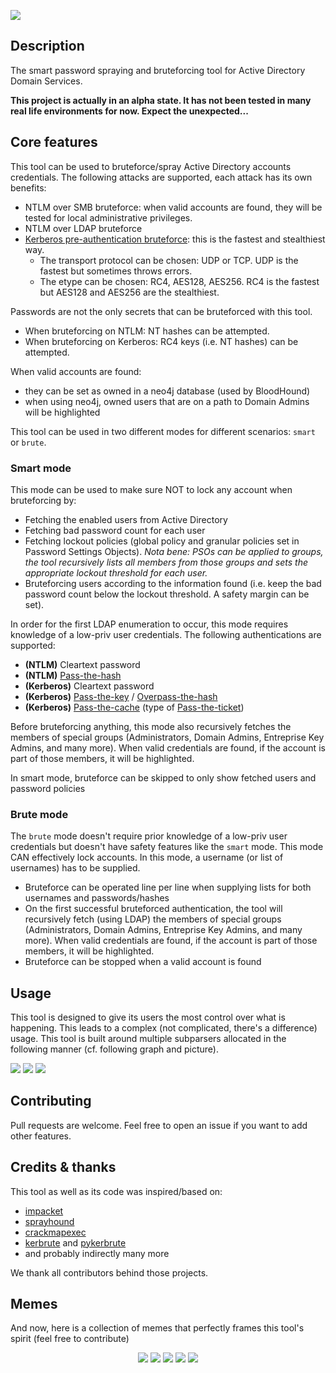 ![](./assets/smartbrute.png)

## Description

The smart password spraying and bruteforcing tool for Active Directory Domain Services.

**This project is actually in an alpha state. It has not been tested in many real life environments for now. Expect the unexpected...**

## Core features

This tool can be used to bruteforce/spray Active Directory accounts credentials. The following attacks are supported, each attack has its own benefits:
- NTLM over SMB bruteforce: when valid accounts are found, they will be tested for local administrative privileges.
- NTLM over LDAP bruteforce
- [Kerberos pre-authentication bruteforce](https://www.thehacker.recipes/active-directory-domain-services/movement/kerberos/pre-auth-bruteforce): this is the fastest and stealthiest way.
    + The transport protocol can be chosen: UDP or TCP. UDP is the fastest but sometimes throws errors.
    + The etype can be chosen: RC4, AES128, AES256. RC4 is the fastest but AES128 and AES256 are the stealthiest. 

Passwords are not the only secrets that can be bruteforced with this tool.
- When bruteforcing on NTLM: NT hashes can be attempted.
- When bruteforcing on Kerberos: RC4 keys (i.e. NT hashes) can be attempted.

When valid accounts are found:
- they can be set as owned in a neo4j database (used by BloodHound)
- when using neo4j, owned users that are on a path to Domain Admins will be highlighted

This tool can be used in two different modes for different scenarios: `smart` or `brute`.

### Smart mode

This mode can be used to make sure NOT to lock any account when bruteforcing by:
- Fetching the enabled users from Active Directory
- Fetching bad password count for each user
- Fetching lockout policies (global policy and granular policies set in Password Settings Objects). _Nota bene: PSOs can be applied to groups, the tool recursively lists all members from those groups and sets the appropriate lockout threshold for each user._
- Bruteforcing users according to the information found (i.e. keep the bad password count below the lockout threshold. A safety margin can be set).
  
In order for the first LDAP enumeration to occur, this mode requires knowledge of a low-priv user credentials. The following authentications are supported:
- **(NTLM)** Cleartext password
- **(NTLM)** [Pass-the-hash](https://www.thehacker.recipes/active-directory-domain-services/movement/lm-and-ntlm/pass-the-hash)
- **(Kerberos)** Cleartext password
- **(Kerberos)** [Pass-the-key](https://www.thehacker.recipes/active-directory-domain-services/movement/kerberos/pass-the-key) / [Overpass-the-hash](https://www.thehacker.recipes/active-directory-domain-services/movement/kerberos/overpass-the-hash)
- **(Kerberos)** [Pass-the-cache](https://www.thehacker.recipes/active-directory-domain-services/movement/kerberos/pass-the-cache) (type of [Pass-the-ticket](https://www.thehacker.recipes/active-directory-domain-services/movement/kerberos/pass-the-ticket))

Before bruteforcing anything, this mode also recursively fetches the members of special groups (Administrators, Domain Admins, Entreprise Key Admins, and many more).
When valid credentials are found, if the account is part of those members, it will be highlighted.

In smart mode, bruteforce can be skipped to only show fetched users and password policies
    
### Brute mode

The `brute` mode doesn't require prior knowledge of a low-priv user credentials but doesn't have safety features like the `smart` mode. This mode CAN effectively lock accounts.
In this mode, a username (or list of usernames) has to be supplied.
- Bruteforce can be operated line per line when supplying lists for both usernames and passwords/hashes
- On the first successful bruteforced authentication, the tool will recursively fetch (using LDAP) the members of special groups (Administrators, Domain Admins, Entreprise Key Admins, and many more). When valid credentials are found, if the account is part of those members, it will be highlighted.
- Bruteforce can be stopped when a valid account is found  

## Usage

This tool is designed to give its users the most control over what is happening. This leads to a complex (not complicated, there's a difference) usage.
This tool is built around multiple subparsers allocated in the following manner (cf. following graph and picture).

![](./assets/cmd_help.png)
![](assets/graph_help.png)
![](./assets/usage.png)

## Contributing

Pull requests are welcome. Feel free to open an issue if you want to add other features.

## Credits & thanks

This tool as well as its code was inspired/based on:
- [impacket](https://github.com/SecureAuthCorp/impacket)
- [sprayhound](https://github.com/Hackndo/sprayhound)
- [crackmapexec](https://github.com/byt3bl33d3r/CrackMapExec)
- [kerbrute](https://github.com/ropnop/kerbrute) and [pykerbrute](https://github.com/3gstudent/pyKerbrute)
- and probably indirectly many more

We thank all contributors behind those projects.

## Memes

And now, here is a collection of memes that perfectly frames this tool's spirit (feel free to contribute) 

<p align="center">
  <img src="./memes/001.png">
  <img src="./memes/002.png">
  <img src="./memes/003.png">
  <img src="./memes/004.png">
  <img src="./memes/005.png">
</p>